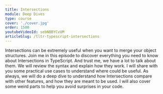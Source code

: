 ```yaml
---
title: Intersections
module: Deep Dives
type: course
cover: './cover.jpg'
order: 1500
youtubeVideoId: sebNBBYCvUM
articleSlug: /tltr-typescript-intersections
---
```


Intersections can be extremely useful when you want to merge your object structures. Join me in this episode to discover everything you need to know about Intersections in TypeScript. And trust me, we have a lot to talk about them. We will review the syntax and explain how they work. I will share with you some practical use cases to understand where could be useful. As always, we will do a deep dive to understand how Intersections compare with other features, and how they are meant to be used. I will also cover some weird parts to help you avoid surprises in your code.
